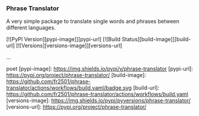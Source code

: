 ### Phrase Translator

A very simple package to translate single words and phrases between different languages.

[![PyPI Version][pypi-image]][pypi-url]
[![Build Status][build-image]][build-url]
[![Versions][versions-image]][versions-url]

...

<!-- Badges: -->
poet
[pypi-image]: https://img.shields.io/pypi/v/phrase-translator
[pypi-url]: https://pypi.org/project/phrase-translator/
[build-image]: https://github.com/fr2501/phrase-translator/actions/workflows/build.yaml/badge.svg
[build-url]: https://github.com/fr2501/phrase-translator/actions/workflows/build.yaml
[versions-image]: https://img.shields.io/pypi/pyversions/phrase-translator/
[versions-url]: https://pypi.org/project/phrase-translator/
